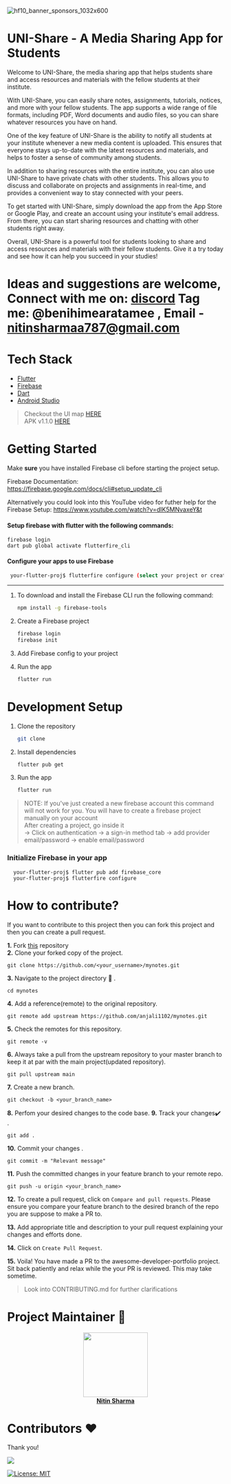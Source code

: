 ![hf10_banner_sponsors_1032x600](https://github.com/nitin-787/uni-notes/assets/76255199/17f95014-754b-4820-b16b-af3d9f73ad20)

# UNI-Share - A Media Sharing App for Students
Welcome to UNI-Share,  the media sharing app that helps students share and access resources and materials with the fellow students at their institute.

With UNI-Share, you can easily share notes, assignments, tutorials, notices, and more with your fellow students. The app supports a wide range of file formats, including PDF, Word documents and audio files, so you can share whatever resources you have on hand.

One of the key feature of UNI-Share is the ability to notify all students at your institute whenever a new media content is uploaded. This ensures that everyone stays up-to-date with the latest resources and materials, and helps to foster a sense of community among students.

In addition to sharing resources with the entire institute, you can also use UNI-Share to have private chats with other students. This allows you to discuss and collaborate on projects and assignments in real-time, and provides a convenient way to stay connected with your peers.

To get started with UNI-Share, simply download the app from the App Store or Google Play, and create an account using your institute's email address. From there, you can start sharing resources and chatting with other students right away.

Overall, UNI-Share is a powerful tool for students looking to share and access resources and materials with their fellow students. Give it a try today and see how it can help you succeed in your studies!


# Ideas and suggestions are welcome, Connect with me on: [discord](https://discord.gg/MXZsKVYEyU) Tag me: @benihimearatamee , Email - nitinsharmaa787@gmail.com

# Tech Stack

* [Flutter](https://flutter.dev/)
* [Firebase](https://firebase.google.com/)
* [Dart](https://dart.dev/)
* [Android Studio](https://developer.android.com/studio)

> Checkout the UI map [HERE](https://www.figma.com/file/gfaxLApOmJRt8lFrIRrWku/LPU-Share?node-id=0%3A1) <br/>
> APK v1.1.0 [HERE](https://github.com/nitin-787/mynotes/releases/tag/v1.1.0)

# Getting Started 

Make **sure** you have installed Firebase cli before starting the project setup.

Firebase Documentation: <br/>
https://firebase.google.com/docs/cli#setup_update_cli

Alternatively you could look into this YouTube video for futher help for the Firebase Setup:
https://www.youtube.com/watch?v=dIK5MNvaxeY&t

#### Setup firebase with flutter with the following commands:
  ```
  firebase login
  dart pub global activate flutterfire_cli
  ```
#### Configure your apps to use Firebase

```bash
 your-flutter-proj$ flutterfire configure (select your project or create a new one)
```

---
1. To download and install the Firebase CLI run the following command:
    ```bash
    npm install -g firebase-tools
    ```

2. Create a Firebase project

    ```bash
    firebase login
    firebase init
    ```

3. Add Firebase config to your project

4. Run the app
    ```bash
    flutter run
    ```


# Development Setup 

1. Clone the repository
    ```bash
    git clone
    ```

2. Install dependencies
    ```bash
    flutter pub get
    ```

3. Run the app
    ```bash
    flutter run
    ```
> NOTE: If you've just created a new firebase account this command will not work for you. You will have to create a firebase project manually on your account <br/>
After creating a project, go inside it<br/>
&rarr; Click on authentication &rarr; a sign-in method tab &rarr; add provider email/password &rarr; enable email/password

### Initialize Firebase in your app

```
  your-flutter-proj$ flutter pub add firebase_core
  your-flutter-proj$ flutterfire configure
```

# How to contribute?

If you want to contribute to this project then you can fork this project and then you can create a pull request.

**1.** Fork [this](https://github.com/nitin-787/mynotes) repository   
**2.**  Clone your forked copy of the project.

```
git clone https://github.com/<your_username>/mynotes.git
```

**3.** Navigate to the project directory :file_folder: .

```
cd mynotes
```

**4.** Add a reference(remote) to the original repository.

```
git remote add upstream https://github.com/anjali1102/mynotes.git
```

**5.** Check the remotes for this repository.
```
git remote -v
```

**6.** Always take a pull from the upstream repository to your master branch to keep it at par with the main project(updated repository).

```
git pull upstream main
```

**7.** Create a new branch.

```
git checkout -b <your_branch_name>
```

**8.** Perfom your desired changes to the code base.
**9.** Track your changes:heavy_check_mark: .

```
git add . 
```

**10.** Commit your changes .

```
git commit -m "Relevant message"
```

**11.** Push the committed changes in your feature branch to your remote repo.
```
git push -u origin <your_branch_name>
```
**12.** To create a pull request, click on `Compare and pull requests`. Please ensure you compare your feature branch to the desired branch of the repo you are suppose to make a PR to.

**13.** Add appropriate title and description to your pull request explaining your changes and efforts done.

**14.** Click on `Create Pull Request`.

**15.** Voila! You have made a PR to the awesome-developer-portfolio project. Sit back patiently and relax while the your PR is reviewed. This may take sometime. 

> Look into CONTRIBUTING.md for further clarifications

# Project Maintainer 🙂
<center>
  <a href="https://github.com/nitin-787">
    <img src="https://avatars.githubusercontent.com/u/76255199?v=4" width=150px height=150px />
  </a>
  <br/>
  <a>
    <a href="https://github.com/nitin-787">
    <strong>
      Nitin Sharma
    </strong>
  </a>
</center>

# Contributors ❤️
Thank you!

<a href="https://github.com/nitin-787/myNotes/graphs/contributors">
  <img src="https://contrib.rocks/image?repo=nitin-787/myNotes" />
</a>

<br/>

[![License: MIT](https://img.shields.io/badge/License-MIT-yellow.svg)](https://opensource.org/licenses/MIT)

